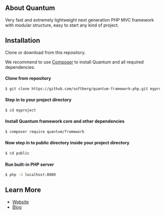 ## About Quantum

Very fast and extremely lightweight next generation PHP MVC framework with modular structure, easy to start any kind of project.

## Installation

Clone or download from this repository.

We recommend to use [Composer](https://getcomposer.org/) to install Quantum and all required dependencies.


#### Clone from repository
```bash
$ git clone https://github.com/softberg/quantum-framework-php.git myproject
```

#### Step in to your project directory
```bash
$ cd myproject
```

#### Install Quantum framework core and other dependencies
```bash
$ composer require quantum/framework
```

#### Now step in to public directory inside your project directory
```bash
$ cd public
```

#### Run built-in PHP server
```bash
$ php -S localhost:8080
```

## Learn More

- [Website](https://quantum.softberg.org)
- [Blog](http://blog.softberg.org/category/quantum-php-framework/)